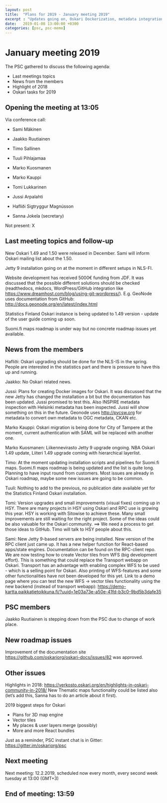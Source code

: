```yaml
---
layout: post
title:  "Plans for 2019 - January meeting 2019"
excerpt : "Updates going on, Oskari Dockerization, metadata integration, process for receiving new issues from GitHub, vector tiles, complex WFS"
date:   2019-01-08 13:00:00 +0300
categories: [psc, psc-memo]
---
```


# January meeting 2019

The PSC gathered to discuss the following agenda:

- Last meetings topics
- News from the members
- Highlight of 2018
- Oskari tasks for 2019

## Opening the meeting at 13:05

Via conference call:

- Sami Mäkinen
- Jaakko Ruutiainen
- Timo Sallinen
- Tuuli Pihlajamaa
- Marko Kuosmanen
- Marko Kauppi
- Tomi Lukkarinen
- Jussi Arpalahti
- Hafliði Sigtryggur Magnússon

- Sanna Jokela (secretary)

Not present: X

## Last meeting topics and follow-up

New Oskari 1.49 and 1.50 were released in December. Sami will inform Oskari mailing list about the 1.50.

Jetty 9 installation going on at the moment in different setups in NLS-FI.

Website development has received 5000€ funding from JDF. It was discussed that the possible different solutions should be checked (readthedocs, mkdocs, WordPress/GitHub integration like https://www.dreamhost.com/blog/using-git-wordpress/). E.g. GeoNode uses documentation from GitHub: http://docs.geonode.org/en/latest/index.html   

Statistics Finland Oskari instance is being updated to 1.49 version - update of the user guide coming up soon.

Suomi.fi maps roadmap is under way but no concrete roadmap issues yet available.

## News from the members

Hafliði: Oskari upgrading should be done for the NLS-IS in the spring. People are interested in the statistics part and there is pressure to have this up and running.

Jaakko: No Oskari related news.

Jussi: Plans for creating Docker images for Oskari. It was discussed that the new Jetty has changed the installation a bit but the documentation has been updated. Jussi promised to test this. Also INSPIRE metadata inspection with Helsinki metadata has been inspected. Jussi will show something on this in the future. Geonode uses http://pycsw.org for metadata to convert own metadata to OGC metadata, CKAN etc.

Marko Kauppi: Oskari migration is being done for City of Tampere at the moment, current authentication with SAML will be replaced with another one.

Marko Kuosmanen: Liikennevirasto Jetty 9 upgrade ongoing. NBA Oskari 1.49 update, Liiteri 1.49 upgrade coming with hierarchical layerlist.

Timo: At the moment updating installation scripts and pipelines for Suomi.fi maps. Suomi.fi maps roadmap is being updated and the list is quite long. Planning to have input round from customers. Most issues are already in Oskari roadmap, maybe some new issues are going to be common. 

Tuuli: Nothing to add to the previous, no publication date available yet for the Statistics Finland Oskari installation.

Tomi: Version upgrades and small improvements (visual fixes) coming up in HSY. There are many projects in HSY using Oskari and RPC use is growing this year. HSY is working with Sitowise to achieve these. Many small improvements are still waiting for the right project. Some of the ideas could be also valuable for the Oskari community. ==> We need a process to get those ideas to GitHub. Timo will talk to HSY people about this.

Sami: New Jetty 9-based servers are being installed. New version of the RPC client just came up. It has a new helper function for React-based apps/state engines. Documentation can be found on the RPC-client repo. We are now testing how to create Vector tiles from WFS (big development effort). This is something that could replace the Transport webapp on Oskari. Transport has an advantage with enabling complex WFS to be used - which is a selling point for Oskari. Also printing of WFS-features and some other functionalities have not been developed for this yet. Link to a demo page where you can test the new WFS -> vector tiles functionality using the new backend (instead of transport webapp): https://demo-kartta.paikkatietoikkuna.fi/?uuid=1e03a73e-a50e-41fd-b3c0-9bd5b3dafe35 

## PSC members

Jaakko Ruutiainen is stepping down from the PSC due to change of work place.

## New roadmap issues

Improvement of the documentation site https://github.com/oskariorg/oskari-docs/issues/82 was approved.

## Other issues

Highlights in 2018:
https://verkosto.oskari.org/en/highlights-in-oskari-community-in-2018/ 
New Thematic maps functionality could be listed also (let’s add this, Sanna has to do an article about it first).

2019 biggest steps for Oskari
- Plans for 3D map engine
- Vector tiles
- My places & user layers merge (possibly)
- More and more React bundles

Just as a reminder, PSC instant chat is in Gitter: https://gitter.im/oskariorg/psc 

## Next meeting

Next meeting: 12.2.2019, scheduled now every month, every second week tuesday at 13:00 (GMT+3)

## End of meeting: 13:59
